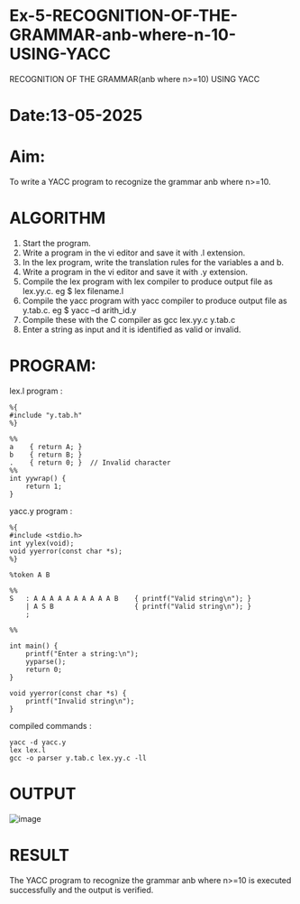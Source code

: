# Ex-5-RECOGNITION-OF-THE-GRAMMAR-anb-where-n-10-USING-YACC
RECOGNITION OF THE GRAMMAR(anb where n>=10) USING YACC
# Date:13-05-2025
# Aim:
To write a YACC program to recognize the grammar anb where n>=10.
# ALGORITHM
1.	Start the program.
2.	Write a program in the vi editor and save it with .l extension.
3.	In the lex program, write the translation rules for the variables a and b.
4.	Write a program in the vi editor and save it with .y extension.
5.	Compile the lex program with lex compiler to produce output file as lex.yy.c. eg $ lex filename.l
6.	Compile the yacc program with yacc compiler to produce output file as y.tab.c. eg $ yacc –d arith_id.y
7.	Compile these with the C compiler as gcc lex.yy.c y.tab.c
8.	Enter a string as input and it is identified as valid or invalid.
# PROGRAM:
lex.l program :
```
%{
#include "y.tab.h"
%}

%%
a    { return A; }
b    { return B; }
.    { return 0; }  // Invalid character
%%
int yywrap() {
    return 1;
}
```

yacc.y program :
```
%{
#include <stdio.h>
int yylex(void);
void yyerror(const char *s);
%}

%token A B

%%
S   : A A A A A A A A A A B    { printf("Valid string\n"); }
    | A S B                    { printf("Valid string\n"); }
    ;

%%

int main() {
    printf("Enter a string:\n");
    yyparse();
    return 0;
}

void yyerror(const char *s) {
    printf("Invalid string\n");
}
```
compiled commands :
```
yacc -d yacc.y        
lex lex.l             
gcc -o parser y.tab.c lex.yy.c -ll

```
# OUTPUT

![image](https://github.com/user-attachments/assets/cc568de9-90d1-4cc5-ab2c-4c806913dd6a)


# RESULT
The YACC program to recognize the grammar anb where n>=10 is executed successfully and the output is verified.
